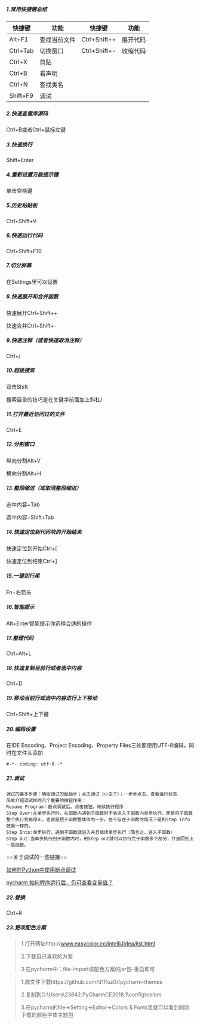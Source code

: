 ##### 1.常用快捷键总结

| 快捷键   | 功能         | 快捷键       | 功能     |
| -------- | ------------ | ------------ | -------- |
| Alt+F1   | 查找当前文件 | Ctrl+Shift++ | 展开代码 |
| Ctrl+Tab | 切换窗口     | Ctrl+Shift+- | 收缩代码 |
| Ctrl+X   | 剪贴         |              |          |
| Ctrl+B   | 看声明       |              |          |
| Ctrl+N   | 查找类名     |              |          |
| Shift+F9 | 调试         |              |          |

##### 2.快速查看库源码

Ctrl+B或者Ctrl+鼠标左键

##### 3.快速换行

Shift+Enter

##### 4.重新设置万能提示键

单击空格键

##### 5.历史粘贴板

Ctrl+Shift+V

##### 6.快速运行代码

Ctrl+Shift+F10

##### 7.切分屏幕

在Settings里可以设置

##### 8.快速展开和合并函数

快速展开Ctrl+Shift++

快速合并Ctrl+Shift+-

##### 9.快速注释（或者快速取消注释）

Ctrl+/

##### 10.超级搜索

双击Shift

搜索目录的技巧是在关键字前面加上斜杠/

##### 11.打开最近访问过的文件

Ctrl+E

##### 12.分割窗口

纵向分割Alt+V

横向分割Alt+H

##### 13.整段缩进（或取消整段缩进）

选中内容+Tab

选中内容+Shift+Tab

##### 14.快速定位到代码块的开始结束

快速定位到开始Ctrl+[

快速定位到结束Ctrl+]

##### 15.一键到行尾

Fn+右箭头

##### 16.智能提示

Alt+Enter智能提示你选择合适的操作

##### 17.整理代码

Ctrl+Alt+L

##### 18.快速复制当前行或者选中内容

Ctrl+D

##### 19.移动当前行或选中内容进行上下移动

Ctrl+Shift+上下键

##### 20.编码设置

在IDE Encoding、Project Encoding、Property Files三处都使用UTF-8编码，同时在文件头添加

```
#-*- coding: utf-8 -*
```

##### 21.调试

```
调试的基本步骤：确定调试的起始步；点击调试（小虫子）；一步步点击，查看运行状态
简单介绍调试栏的几个重要的按钮作用：
Resume Program：断点调试后，点击按钮，继续执行程序
Step Over:在单步执行时，在函数内遇到子函数时不会进入子函数内单步执行，而是将子函数整个执行完再停止，也就是把子函数整体作为一步。在不存在子函数的情况下是和Step Info效果一样的。
Step Into:单步执行，遇到子函数就进入并且继续单步执行（简言之，进入子函数）
Step Out:当单步执行到子函数内时，用Step out就可以执行完子函数余下部分，并返回到上一层函数。
```

==关于调试的一些链接==

[如何在Python中使用断点调试](https://zhuanlan.zhihu.com/p/21304838)

[pycharm 如何程序运行后，仍可查看变量值？](https://zhuanlan.zhihu.com/p/27062841)

##### 22.替换

Ctrl+R

##### 23.更改配色方案

> 1.打开网址http://www.easycolor.cc/intelliJidea/list.html
>
> 2.下载自己喜欢的方案
>
> 3.在pycharm中：file-import该配色方案的jar包-重启即可

> 1.源文件下载https://github.com/d1ffuz0r/pycharm-themes
>
> 2.复制到C:\Users\23842\.PyCharmCE2018.1\config\colors
>
> 3.在pycharm的file->Setting->Editor->Colors & Fonts里就可以看到刚刚下载的颜色字体主题包